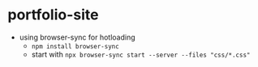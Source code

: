 # portfolio-site
- using browser-sync for hotloading
    - `npm install browser-sync`
    - start with `npx browser-sync start --server --files "css/*.css"`